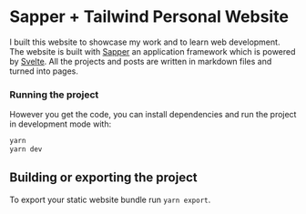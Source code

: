 # Sapper + Tailwind Personal Website

I built this website to showcase my work and to learn web development.
The website is built with [Sapper](https://sapper.svelte.dev/) an application framework which is powered by [Svelte](https://svelte.dev/). All the projects and posts are written in markdown files and turned into pages.

### Running the project
However you get the code, you can install dependencies and run the project in development mode with:
```bash
yarn
yarn dev
```

## Building or exporting the project
To export your static website bundle run `yarn export`.